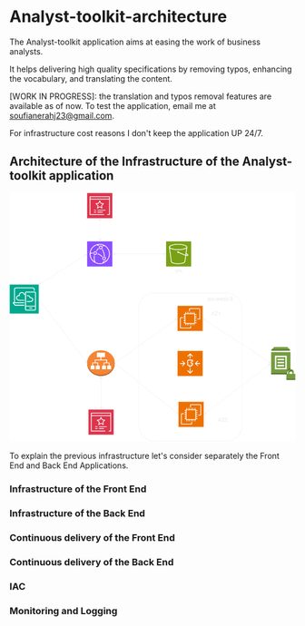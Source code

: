 # Analyst-toolkit-architecture
The Analyst-toolkit application aims at easing the work of business analysts. 

It helps delivering high quality specifications by removing typos, enhancing the vocabulary, and translating the content.

[WORK IN PROGRESS]: the translation and typos removal features are available as of now. To test the application, email me at soufianerahj23@gmail.com. 

For infrastructure cost reasons I don't keep the application UP 24/7.

## Architecture of the Infrastructure of the Analyst-toolkit application
![Architecture of the infrastructure](diagrams/analyst-toolkit-architecture.png)

To explain the previous infrastructure let's consider separately the Front End and Back End Applications.

### Infrastructure of the Front End

### Infrastructure of the Back End

### Continuous delivery of the Front End

### Continuous delivery of the Back End

### IAC 

### Monitoring and Logging
